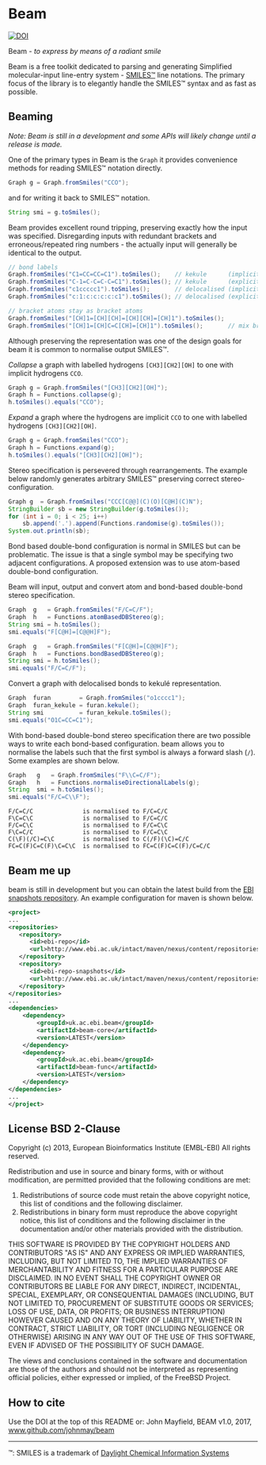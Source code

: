 # Beam

[![DOI](https://zenodo.org/badge/12061606.svg)](https://zenodo.org/badge/latestdoi/12061606)

Beam - _to express by means of a radiant smile_ 

Beam is a free toolkit dedicated to parsing and generating Simplified
molecular-input line-entry system - [SMILES&trade;](http://en.wikipedia.org/wiki/Simplified_molecular-input_line-entry_system)
line notations. The primary focus of the library is to elegantly handle the
SMILES&trade; syntax and as fast as possible.

## Beaming

*Note: Beam is still in a development and some APIs will likely change until a release is made.*

One of the primary types in Beam is the `Graph` it provides convenience
methods for reading SMILES&trade; notation directly.

```java
Graph g = Graph.fromSmiles("CCO");
```

and for writing it back to SMILES&trade; notation.

```java
String smi = g.toSmiles();
```

Beam provides excellent round tripping, preserving exactly how the input was
specified. Disregarding inputs with redundant brackets and erroneous/repeated
ring numbers - the actually input will generally be identical to the output.

```java
// bond labels
Graph.fromSmiles("C1=CC=CC=C1").toSmiles();    // kekule      (implicit single bonds)
Graph.fromSmiles("C-1=C-C=C-C=C1").toSmiles(); // kekule      (explicit single bonds)
Graph.fromSmiles("c1ccccc1").toSmiles();       // delocalised (implicit aromatic bonds)
Graph.fromSmiles("c:1:c:c:c:c:c1").toSmiles(); // delocalised (explicit aromatic bonds)

// bracket atoms stay as bracket atoms
Graph.fromSmiles("[CH]1=[CH][CH]=[CH][CH]=[CH]1").toSmiles();
Graph.fromSmiles("[CH]1=[CH]C=C[CH]=[CH]1").toSmiles();       // mix bracket and subset atoms
```

Although preserving the representation was one of the design goals for beam it
is common to normalise output SMILES&trade;.

_Collapse_ a graph with labelled hydrogens `[CH3][CH2][OH]` to one with implicit
hydrogens `CCO`.

```java
Graph g = Graph.fromSmiles("[CH3][CH2][OH]");
Graph h = Functions.collapse(g);
h.toSmiles().equals("CCO");
```

_Expand_ a graph where the hydrogens are implicit `CCO` to one with labelled
hydrogens `[CH3][CH2][OH]`.

```java
Graph g = Graph.fromSmiles("CCO");
Graph h = Functions.expand(g);
h.toSmiles().equals("[CH3][CH2][OH]");
```

Stereo specification is persevered through rearrangements. The example below 
randomly generates arbitrary SMILES&trade; preserving correct stereo-configuration.

```java
Graph g  = Graph.fromSmiles("CCC[C@@](C)(O)[C@H](C)N");
StringBuilder sb = new StringBuilder(g.toSmiles());
for (int i = 0; i < 25; i++)
    sb.append('.').append(Functions.randomise(g).toSmiles());
System.out.println(sb);
```

Bond based double-bond configuration is normal in SMILES but can be problematic.
The issue is that a single symbol may be specifying two adjacent configurations.
A proposed extension was to use atom-based double-bond configuration.

Beam will input, output and convert atom and bond-based double-bond stereo 
specification. 

```java
Graph  g   = Graph.fromSmiles("F/C=C/F");
Graph  h   = Functions.atomBasedDBStereo(g);
String smi = h.toSmiles();
smi.equals("F[C@H]=[C@@H]F");
```

```java
Graph  g   = Graph.fromSmiles("F[C@H]=[C@@H]F");
Graph  h   = Functions.bondBasedDBStereo(g);
String smi = h.toSmiles();
smi.equals("F/C=C/F");
```

Convert a graph with delocalised bonds to kekul&eacute; representation.

```java
Graph  furan        = Graph.fromSmiles("o1cccc1");
Graph  furan_kekule = furan.kekule();
String smi          = furan_kekule.toSmiles();
smi.equals("O1C=CC=C1");
```

With bond-based double-bond stereo specification there are two possible ways to
write each bond-based configuration. beam allows you to normalise the labels such
that the first symbol is always a forward slash (`/`). Some examples are shown
below.

```java
Graph   g   = Graph.fromSmiles("F\\C=C/F");
Graph   h   = Functions.normaliseDirectionalLabels(g);
String  smi = h.toSmiles();
smi.equals("F/C=C\\F");
```

```
F/C=C/C              is normalised to F/C=C/C
F\C=C\C              is normalised to F/C=C/C
F/C=C\C              is normalised to F/C=C\C
F\C=C/C              is normalised to F/C=C\C
C(\F)(/C)=C\C        is normalised to C(/F)(\C)=C/C
FC=C(F)C=C(F)\C=C\C  is normalised to FC=C(F)C=C(F)/C=C/C
```

## Beam me up

beam is still in development but you can obtain the latest build from the [EBI snapshots repository](http://www.ebi.ac.uk/intact/maven/nexus/content/repositories/ebi-repo-snapshots/). An example configuration for maven is shown below.

```xml
<project>
...
<repositories>
   <repository>
      <id>ebi-repo</id>
      <url>http://www.ebi.ac.uk/intact/maven/nexus/content/repositories/ebi-repo/</url>
   </repository>
   <repository>
      <id>ebi-repo-snapshots</id>
      <url>http://www.ebi.ac.uk/intact/maven/nexus/content/repositories/ebi-repo-snapshots/</url>
   </repository>
</repositories>
...
<dependencies>
    <dependency>
        <groupId>uk.ac.ebi.beam</groupId>
        <artifactId>beam-core</artifactId>
        <version>LATEST</version>
    </dependency>
    <dependency>
        <groupId>uk.ac.ebi.beam</groupId>
        <artifactId>beam-func</artifactId>
        <version>LATEST</version>
    </dependency>
</dependencies>
...
</project>
```

## License BSD 2-Clause

Copyright (c) 2013, European Bioinformatics Institute (EMBL-EBI)
All rights reserved.

Redistribution and use in source and binary forms, with or without modification, are permitted provided that the following conditions are met:

 1. Redistributions of source code must retain the above copyright notice, this list of conditions and the following disclaimer.
 2. Redistributions in binary form must reproduce the above copyright notice, this list of conditions and the following disclaimer in the documentation and/or other materials provided with the distribution.

THIS SOFTWARE IS PROVIDED BY THE COPYRIGHT HOLDERS AND CONTRIBUTORS "AS IS" AND ANY EXPRESS OR IMPLIED WARRANTIES, INCLUDING, BUT NOT LIMITED TO, THE IMPLIED WARRANTIES OF MERCHANTABILITY AND FITNESS FOR A PARTICULAR PURPOSE ARE DISCLAIMED. IN NO EVENT SHALL THE COPYRIGHT OWNER OR CONTRIBUTORS BE LIABLE FOR ANY DIRECT, INDIRECT, INCIDENTAL, SPECIAL, EXEMPLARY, OR CONSEQUENTIAL DAMAGES (INCLUDING, BUT NOT LIMITED TO, PROCUREMENT OF SUBSTITUTE GOODS OR SERVICES; LOSS OF USE, DATA, OR PROFITS; OR BUSINESS INTERRUPTION) HOWEVER CAUSED AND ON ANY THEORY OF LIABILITY, WHETHER IN CONTRACT, STRICT LIABILITY, OR TORT (INCLUDING NEGLIGENCE OR OTHERWISE) ARISING IN ANY WAY OUT OF THE USE OF THIS SOFTWARE, EVEN IF ADVISED OF THE POSSIBILITY OF SUCH DAMAGE.

The views and conclusions contained in the software and documentation are those of the authors and should not be interpreted as representing official policies, either expressed or implied, of the FreeBSD Project.

## How to cite

Use the DOI at the top of this README or: 
  John Mayfield, BEAM v1.0, 2017, www.github.com/johnmay/beam

---------------------------------------

&trade;: SMILES is a trademark of [Daylight Chemical Information Systems](http://daylight.com/)
